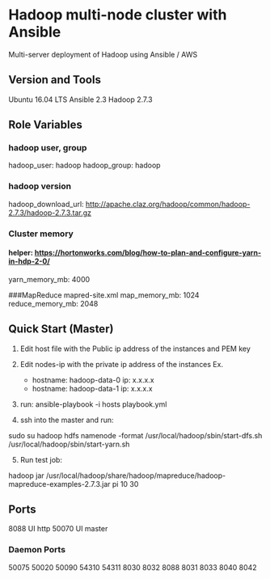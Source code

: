 # Hadoop multi-node cluster with Ansible
Multi-server deployment of Hadoop using Ansible / AWS

## Version and Tools

Ubuntu 16.04 LTS
Ansible 2.3
Hadoop 2.7.3

## Role Variables

### hadoop user, group
hadoop_user: hadoop
hadoop_group: hadoop

### hadoop version
hadoop_download_url: http://apache.claz.org/hadoop/common/hadoop-2.7.3/hadoop-2.7.3.tar.gz

### Cluster memory
#### helper: https://hortonworks.com/blog/how-to-plan-and-configure-yarn-in-hdp-2-0/

yarn_memory_mb: 4000

###MapReduce mapred-site.xml
map_memory_mb: 1024
reduce_memory_mb: 2048

## Quick Start (Master)


1. Edit host file with the Public ip address of the instances and PEM key
2. Edit nodes-ip with the private ip address of the instances
   Ex.
   - hostname: hadoop-data-0
     ip: x.x.x.x
   - hostname: hadoop-data-1
     ip: x.x.x.x

3. run: ansible-playbook -i hosts playbook.yml

4. ssh into the master and run:

  sudo su hadoop
  hdfs namenode -format
  /usr/local/hadoop/sbin/start-dfs.sh
  /usr/local/hadoop/sbin/start-yarn.sh

5. Run test job:

  hadoop jar /usr/local/hadoop/share/hadoop/mapreduce/hadoop-mapreduce-examples-2.7.3.jar pi 10 30


## Ports

8088 UI http
50070 UI master

### Daemon Ports
50075
50020
50090
54310
54311
8030
8032
8088
8031
8033
8040
8042
